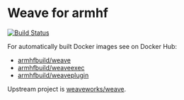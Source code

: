 # Weave for armhf

[![Build Status](https://drone.thisone.rocks/api/badges/armhf-docker-library/weave/status.svg)](https://drone.thisone.rocks/armhf-docker-library/weave)

For automatically built Docker images see on Docker Hub:
  - [armhfbuild/weave](https://hub.docker.com/r/armhfbuild/weave/)
  - [armhfbuild/weaveexec](https://hub.docker.com/r/armhfbuild/weaveexec/)
  - [armhfbuild/weaveplugin](https://hub.docker.com/r/armhfbuild/weaveplugin/)

Upstream project is [weaveworks/weave](https://github.com/weaveworks/weave).
